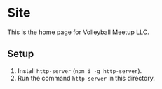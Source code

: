 # Site

This is the home page for Volleyball Meetup LLC.

## Setup

1. Install `http-server` (`npm i -g http-server`).
2. Run the command `http-server` in this directory.